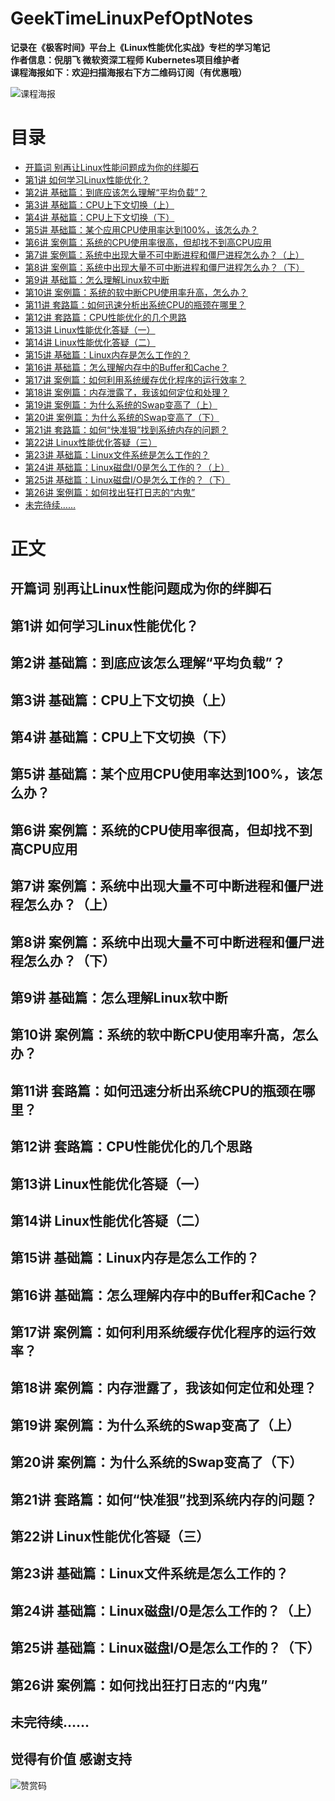 # GeekTimeLinuxPefOptNotes
**记录在《极客时间》平台上《Linux性能优化实战》专栏的学习笔记**  
**作者信息：倪朋飞 微软资深工程师 Kubernetes项目维护者**    
**课程海报如下：欢迎扫描海报右下方二维码订阅（有优惠哦）**  

![课程海报](./picture/linux.jpg ) 

# 目录
* [开篇词 别再让Linux性能问题成为你的绊脚石](#0)
* [第1讲 如何学习Linux性能优化？](#1)
* [第2讲 基础篇：到底应该怎么理解“平均负载”？](#2)
* [第3讲 基础篇：CPU上下文切换（上）](#3)
* [第4讲 基础篇：CPU上下文切换（下）](#4)
* [第5讲 基础篇：某个应用CPU使用率达到100%，该怎么办？](#5)
* [第6讲 案例篇：系统的CPU使用率很高，但却找不到高CPU应用](#6)
* [第7讲 案例篇：系统中出现大量不可中断进程和僵尸进程怎么办？（上）](#7)
* [第8讲 案例篇：系统中出现大量不可中断进程和僵尸进程怎么办？（下）](#8)
* [第9讲 基础篇：怎么理解Linux软中断](#9)
* [第10讲 案例篇：系统的软中断CPU使用率升高，怎么办？](#10)
* [第11讲 套路篇：如何迅速分析出系统CPU的瓶颈在哪里？](#11)
* [第12讲 套路篇：CPU性能优化的几个思路](#12)
* [第13讲 Linux性能优化答疑（一）](#13)
* [第14讲 Linux性能优化答疑（二）](#14)
* [第15讲 基础篇：Linux内存是怎么工作的？](#15)
* [第16讲 基础篇：怎么理解内存中的Buffer和Cache？](#16)
* [第17讲 案例篇：如何利用系统缓存优化程序的运行效率？](#17)
* [第18讲 案例篇：内存泄露了，我该如何定位和处理？](#18)
* [第19讲 案例篇：为什么系统的Swap变高了（上）](#19)
* [第20讲 案例篇：为什么系统的Swap变高了（下）](#20)
* [第21讲 套路篇：如何“快准狠”找到系统内存的问题？](#21)
* [第22讲 Linux性能优化答疑（三）](#22)
* [第23讲 基础篇：Linux文件系统是怎么工作的？](#23)
* [第24讲 基础篇：Linux磁盘I/0是怎么工作的？（上）](#24)
* [第25讲 基础篇：Linux磁盘I/O是怎么工作的？（下）](#25)
* [第26讲 案例篇：如何找出狂打日志的“内鬼”](#26)
* [未完待续……](#99)

# 正文
<h2 id="0">开篇词 别再让Linux性能问题成为你的绊脚石</h2>
<h2 id="1">第1讲 如何学习Linux性能优化？</h2>
<h2 id="2">第2讲 基础篇：到底应该怎么理解“平均负载”？</h2>
<h2 id="3">第3讲 基础篇：CPU上下文切换（上）</h2>
<h2 id="4">第4讲 基础篇：CPU上下文切换（下）</h2>
<h2 id="5">第5讲 基础篇：某个应用CPU使用率达到100%，该怎么办？</h2>
<h2 id="6">第6讲 案例篇：系统的CPU使用率很高，但却找不到高CPU应用</h2>
<h2 id="7">第7讲 案例篇：系统中出现大量不可中断进程和僵尸进程怎么办？（上）</h2>
<h2 id="8">第8讲 案例篇：系统中出现大量不可中断进程和僵尸进程怎么办？（下）</h2>
<h2 id="9">第9讲 基础篇：怎么理解Linux软中断</h2>
<h2 id="10">第10讲 案例篇：系统的软中断CPU使用率升高，怎么办？</h2>
<h2 id="11">第11讲 套路篇：如何迅速分析出系统CPU的瓶颈在哪里？</h2>
<h2 id="12">第12讲 套路篇：CPU性能优化的几个思路</h2>
<h2 id="13">第13讲 Linux性能优化答疑（一）</h2>
<h2 id="14">第14讲 Linux性能优化答疑（二）</h2>
<h2 id="15">第15讲 基础篇：Linux内存是怎么工作的？</h2>
<h2 id="16">第16讲 基础篇：怎么理解内存中的Buffer和Cache？</h2>
<h2 id="17">第17讲 案例篇：如何利用系统缓存优化程序的运行效率？</h2>
<h2 id="18">第18讲 案例篇：内存泄露了，我该如何定位和处理？</h2>
<h2 id="19">第19讲 案例篇：为什么系统的Swap变高了（上）</h2>
<h2 id="20">第20讲 案例篇：为什么系统的Swap变高了（下）</h2>
<h2 id="21">第21讲 套路篇：如何“快准狠”找到系统内存的问题？</h2>
<h2 id="22">第22讲 Linux性能优化答疑（三）</h2>
<h2 id="23">第23讲 基础篇：Linux文件系统是怎么工作的？</h2>
<h2 id="24">第24讲 基础篇：Linux磁盘I/0是怎么工作的？（上）</h2>
<h2 id="25">第25讲 基础篇：Linux磁盘I/O是怎么工作的？（下）</h2>
<h2 id="26">第26讲 案例篇：如何找出狂打日志的“内鬼”</h2>
<h2 id="99">未完待续……</h2>

## 觉得有价值 感谢支持
![赞赏码](./picture/AppreciationCode.jpg ) 